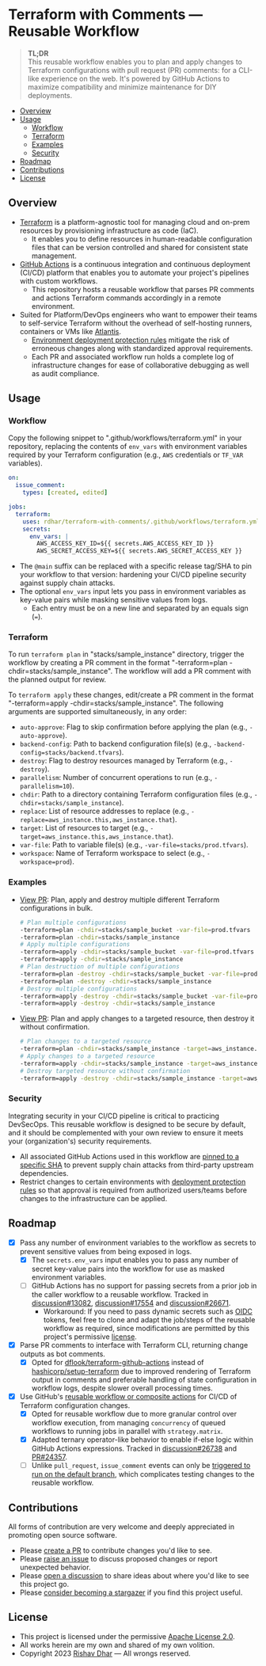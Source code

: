 # Terraform with Comments — Reusable Workflow

> **TL;DR**</br>
> This reusable workflow enables you to plan and apply changes to Terraform configurations with pull request (PR) comments: for a CLI-like experience on the web. It's powered by GitHub Actions to maximize compatibility and minimize maintenance for DIY deployments.

- [Overview](#overview)
- [Usage](#usage)
  - [Workflow](#workflow)
  - [Terraform](#terraform)
  - [Examples](#examples)
  - [Security](#security)
- [Roadmap](#roadmap)
- [Contributions](#contributions)
- [License](#license)

## Overview

- [Terraform][terraform] is a platform-agnostic tool for managing cloud and on-prem resources by provisioning infrastructure as code (IaC).
  - It enables you to define resources in human-readable configuration files that can be version controlled and shared for consistent state management.
- [GitHub Actions][github_actions] is a continuous integration and continuous deployment (CI/CD) platform that enables you to automate your project's pipelines with custom workflows.
  - This repository hosts a reusable workflow that parses PR comments and actions Terraform commands accordingly in a remote environment.
- Suited for Platform/DevOps engineers who want to empower their teams to self-service Terraform without the overhead of self-hosting runners, containers or VMs like [Atlantis][atlantis].
  - [Environment deployment protection rules][deployment_rules] mitigate the risk of erroneous changes along with standardized approval requirements.
  - Each PR and associated workflow run holds a complete log of infrastructure changes for ease of collaborative debugging as well as audit compliance.

## Usage

### Workflow

Copy the following snippet to ".github/workflows/terraform.yml" in your repository, replacing the contents of `env_vars` with environment variables required by your Terraform configuration (e.g., `AWS` credentials or `TF_VAR` variables).

```yml
on:
  issue_comment:
    types: [created, edited]

jobs:
  terraform:
    uses: rdhar/terraform-with-comments/.github/workflows/terraform.yml@main
    secrets:
      env_vars: |
        AWS_ACCESS_KEY_ID=${{ secrets.AWS_ACCESS_KEY_ID }}
        AWS_SECRET_ACCESS_KEY=${{ secrets.AWS_SECRET_ACCESS_KEY }}
```

- The `@main` suffix can be replaced with a specific release tag/SHA to pin your workflow to that version: hardening your CI/CD pipeline security against supply chain attacks.
- The optional `env_vars` input lets you pass in environment variables as key-value pairs while masking sensitive values from logs.
  - Each entry must be on a new line and separated by an equals sign (`=`).

### Terraform

To run `terraform plan` in "stacks/sample_instance" directory, trigger the workflow by creating a PR comment in the format "-terraform=plan -chdir=stacks/sample_instance". The workflow will add a PR comment with the planned output for review.

To `terraform apply` these changes, edit/create a PR comment in the format "-terraform=apply -chdir=stacks/sample_instance". The following arguments are supported simultaneously, in any order:

- `auto-approve`: Flag to skip confirmation before applying the plan (e.g., `-auto-approve`).
- `backend-config`: Path to backend configuration file(s) (e.g., `-backend-config=stacks/backend.tfvars`).
- `destroy`: Flag to destroy resources managed by Terraform (e.g., `-destroy`).
- `parallelism`: Number of concurrent operations to run (e.g., `-parallelism=10`).
- `chdir`: Path to a directory containing Terraform configuration files (e.g., `-chdir=stacks/sample_instance`).
- `replace`: List of resource addresses to replace (e.g., `-replace=aws_instance.this,aws_instance.that`).
- `target`: List of resources to target (e.g., `-target=aws_instance.this,aws_instance.that`).
- `var-file`: Path to variable file(s) (e.g., `-var-file=stacks/prod.tfvars`).
- `workspace`: Name of Terraform workspace to select (e.g., `-workspace=prod`).

### Examples

- [View PR](https://github.com/rdhar/terraform-with-comments/pull/19): Plan, apply and destroy multiple different Terraform configurations in bulk.

  ```bash
  # Plan multiple configurations
  -terraform=plan -chdir=stacks/sample_bucket -var-file=prod.tfvars
  -terraform=plan -chdir=stacks/sample_instance
  # Apply multiple configurations
  -terraform=apply -chdir=stacks/sample_bucket -var-file=prod.tfvars
  -terraform=apply -chdir=stacks/sample_instance
  # Plan destruction of multiple configurations
  -terraform=plan -destroy -chdir=stacks/sample_bucket -var-file=prod.tfvars
  -terraform=plan -destroy -chdir=stacks/sample_instance
  # Destroy multiple configurations
  -terraform=apply -destroy -chdir=stacks/sample_bucket -var-file=prod.tfvars
  -terraform=apply -destroy -chdir=stacks/sample_instance
  ```

- [View PR](https://github.com/rdhar/terraform-with-comments/pull/20): Plan and apply changes to a targeted resource, then destroy it without confirmation.

  ```bash
  # Plan changes to a targeted resource
  -terraform=plan -chdir=stacks/sample_instance -target=aws_instance.sample
  # Apply changes to a targeted resource
  -terraform=apply -chdir=stacks/sample_instance -target=aws_instance.sample
  # Destroy targeted resource without confirmation
  -terraform=apply -destroy -chdir=stacks/sample_instance -target=aws_instance.sample -auto-approve
  ```

### Security

Integrating security in your CI/CD pipeline is critical to practicing DevSecOps. This reusable workflow is designed to be secure by default, and it should be complemented with your own review to ensure it meets your (organization's) security requirements.

- All associated GitHub Actions used in this workflow are [pinned to a specific SHA][securing_github_actions] to prevent supply chain attacks from third-party upstream dependencies.
- Restrict changes to certain environments with [deployment protection rules][deployment_rules] so that approval is required from authorized users/teams before changes to the infrastructure can be applied.

## Roadmap

- [x] Pass any number of environment variables to the workflow as secrets to prevent sensitive values from being exposed in logs.
  - [x] The `secrets.env_vars` input enables you to pass any number of secret key-value pairs into the workflow for use as masked environment variables.
  - [ ] GitHub Actions has no support for passing secrets from a prior job in the caller workflow to a reusable workflow. Tracked in [discussion#13082](https://github.com/orgs/community/discussions/13082), [discussion#17554](https://github.com/orgs/community/discussions/17554) and [discussion#26671](https://github.com/orgs/community/discussions/26671).
    - Workaround: If you need to pass dynamic secrets such as [OIDC][configure_oidc] tokens, feel free to clone and adapt the job/steps of the reusable workflow as required, since modifications are permitted by this project's permissive [license][license].
- [x] Parse PR comments to interface with Terraform CLI, returning change outputs as bot comments.
  - [x] Opted for [dflook/terraform-github-actions](https://github.com/dflook/terraform-github-actions) instead of [hashicorp/setup-terraform](https://github.com/hashicorp/setup-terraform) due to improved rendering of Terraform output in comments and preferable handling of state configuration in workflow logs, despite slower overall processing times.
- [x] Use GitHub's [reusable workflow or composite actions][compare_reusable_workflow_with_composite_actions] for CI/CD of Terraform configuration changes.
  - [x] Opted for reusable workflow due to more granular control over workflow execution, from managing `concurrency` of queued workflows to running jobs in parallel with `strategy.matrix`.
  - [x] Adapted ternary operator-like behavior to enable if-else logic within GitHub Actions expressions. Tracked in [discussion#26738](https://github.com/orgs/community/discussions/26738) and [PR#24357](https://github.com/github/docs/pull/24357).
  - [ ] Unlike `pull_request`, `issue_comment` events can only be [triggered to run on the default branch][events_triggering_workflows], which complicates testing changes to the reusable workflow.

## Contributions

All forms of contribution are very welcome and deeply appreciated in promoting open source software.

- Please [create a PR][pull_request] to contribute changes you'd like to see.
- Please [raise an issue][issue] to discuss proposed changes or report unexpected behavior.
- Please [open a discussion][discussion] to share ideas about where you'd like to see this project go.
- Please [consider becoming a stargazer][stargazer] if you find this project useful.

## License

- This project is licensed under the permissive [Apache License 2.0][license].
- All works herein are my own and shared of my own volition.
- Copyright 2023 [Rishav Dhar][rishav_dhar] — All wrongs reserved.

[atlantis]: https://www.runatlantis.io "Atlantis Terraform pull request automation."
[compare_reusable_workflow_with_composite_actions]: https://github.blog/2022-02-10-using-reusable-workflows-github-actions/ "Using reusable workflows vs. composite actions."
[configure_oidc]: https://docs.github.com/en/actions/deployment/security-hardening-your-deployments/configuring-openid-connect-in-cloud-providers "Configuring OpenID Connect in cloud providers."
[deployment_rules]: https://docs.github.com/en/actions/deployment/targeting-different-environments/using-environments-for-deployment#deployment-protection-rules "Configuring environment deployment protection rules."
[discussion]: https://github.com/rdhar/terraform-with-comments/discussions "Open a discussion."
[events_triggering_workflows]: https://docs.github.com/en/actions/using-workflows/events-that-trigger-workflows "Events that trigger workflows."
[github_actions]: https://docs.github.com/en/actions/learn-github-actions/understanding-github-actions "Introduction to GitHub Actions."
[issue]: https://github.com/rdhar/terraform-with-comments/issues "Raise an issue."
[license]: LICENSE "Apache License 2.0."
[pull_request]: https://github.com/rdhar/terraform-with-comments/pulls "Create a pull request."
[rishav_dhar]: https://github.com/rdhar "Rishav Dhar's GitHub profile."
[securing_github_actions]: https://docs.github.com/en/actions/security-guides/security-hardening-for-github-actions#using-third-party-actions "Security hardening for GitHub Actions."
[stargazer]: https://github.com/rdhar/terraform-with-comments/stargazers "Become a stargazer."
[terraform]: https://developer.hashicorp.com/terraform/intro "Introduction to Terraform."
